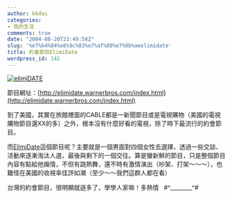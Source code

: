 ```yaml
---
author: kkdai
categories:
- 我的生活
comments: true
date: "2004-08-20T23:49:58Z"
slug: '%e7%b4%84%e6%9c%83%e7%af%80%e7%9b%aeelimidate'
title: 約會節目ElimiDate
wordpress_id: 142
---
```


[![elimiDATE](http://elimidate.warnerbros.com/images/elimidate.gif)](http://elimidate.warnerbros.com/index.html)

節目網址：[http://elimidate.warnerbros.com/index.html](http://elimidate.warnerbros.com/index.html)

到了美國，其實在旅館裡面的CABLE都是一新聞節目或是電視購物（美國的電視購物節目還XX的多）之外，根本沒有什麼好看的電視，除了時下最流行的約會節目。

而[ElimiDate](http://elimidate.warnerbros.com/index.html)這個節目呢？主要就是一個男面對四個女性去選擇，透過一些交談、活動來逐漸淘汰人選，最後與剩下的一個交往。算是蠻新鮮的節目，只是整個節目內容有點給他煽情，不但有跳熱舞，還不時有激情演出（吵架、打架～～～），也難怪在美國的收視率佳評如潮（至少～～我們這群人都在看）

台灣的約會節目，很明顯就遜多了，學學人家嘛！多熱情   #^________^#
